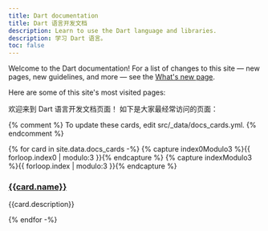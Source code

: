 ```yaml
---
title: Dart documentation
title: Dart 语言开发文档
description: Learn to use the Dart language and libraries.
description: 学习 Dart 语言。
toc: false
---
```


Welcome to the Dart documentation!
For a list of changes to this site —
new pages, new guidelines, and more —
see the [What's new page][].

[What's new page]: /guides/whats-new

Here are some of this site's most visited pages:

欢迎来到 Dart 语言开发文档页面！
如下是大家最经常访问的页面：

{% comment %}
To update these cards, edit src/_data/docs_cards.yml.
{% endcomment %}

<div class="card-grid">
{% for card in site.data.docs_cards -%}
  {% capture index0Modulo3 %}{{ forloop.index0 | modulo:3 }}{% endcapture %}
  {% capture indexModulo3 %}{{ forloop.index | modulo:3 }}{% endcapture %}
  <div class="card">
    <h3><a href="{{card.url}}">{{card.name}}</a></h3>
    <p>{{card.description}}</p>
  </div>
{% endfor -%}
</div>

